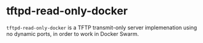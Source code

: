 # tftpd-read-only-docker

`tftpd-read-only-docker` is a TFTP transmit-only server implemenation using no dynamic ports, in order to work in Docker Swarm.

